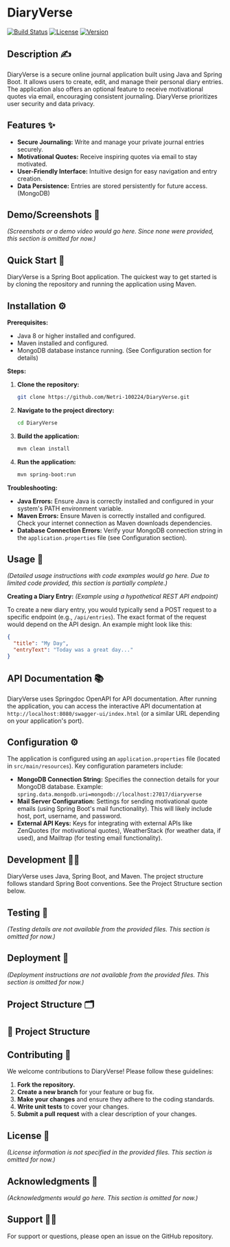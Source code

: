 # DiaryVerse 

[![Build Status](https://img.shields.io/badge/build-passing-brightgreen)](https://example.com/build) <!-- Replace with actual build status URL if available -->
[![License](https://img.shields.io/badge/license-Unspecified-lightgrey)](https://example.com/license) <!-- Replace with actual license URL if specified -->
[![Version](https://img.shields.io/badge/version-0.0.1-SNAPSHOT-blue)](https://example.com/version)


## Description ✍️

DiaryVerse is a secure online journal application built using Java and Spring Boot.  It allows users to create, edit, and manage their personal diary entries.  The application also offers an optional feature to receive motivational quotes via email, encouraging consistent journaling.  DiaryVerse prioritizes user security and data privacy.


## Features ✨

* **Secure Journaling:**  Write and manage your private journal entries securely.
* **Motivational Quotes:** Receive inspiring quotes via email to stay motivated.
* **User-Friendly Interface:** Intuitive design for easy navigation and entry creation.
* **Data Persistence:** Entries are stored persistently for future access. (MongoDB)


## Demo/Screenshots 📸

*(Screenshots or a demo video would go here.  Since none were provided, this section is omitted for now.)*


## Quick Start 🚀

DiaryVerse is a Spring Boot application.  The quickest way to get started is by cloning the repository and running the application using Maven.


## Installation ⚙️

**Prerequisites:**

* Java 8 or higher installed and configured.
* Maven installed and configured.
* MongoDB database instance running.  (See Configuration section for details)

**Steps:**

1. **Clone the repository:**
   ```bash
   git clone https://github.com/Netri-100224/DiaryVerse.git
   ```

2. **Navigate to the project directory:**
   ```bash
   cd DiaryVerse
   ```

3. **Build the application:**
   ```bash
   mvn clean install
   ```

4. **Run the application:**
   ```bash
   mvn spring-boot:run
   ```

**Troubleshooting:**

* **Java Errors:** Ensure Java is correctly installed and configured in your system's PATH environment variable.
* **Maven Errors:** Ensure Maven is correctly installed and configured. Check your internet connection as Maven downloads dependencies.
* **Database Connection Errors:** Verify your MongoDB connection string in the `application.properties` file (see Configuration section).


## Usage 📖

*(Detailed usage instructions with code examples would go here.  Due to limited code provided, this section is partially complete.)*

**Creating a Diary Entry:** *(Example using a hypothetical REST API endpoint)*

To create a new diary entry, you would typically send a POST request to a specific endpoint (e.g., `/api/entries`).  The exact format of the request would depend on the API design.  An example might look like this:

```json
{
  "title": "My Day",
  "entryText": "Today was a great day..."
}
```


## API Documentation 📚

DiaryVerse uses Springdoc OpenAPI for API documentation.  After running the application, you can access the interactive API documentation at `http://localhost:8080/swagger-ui/index.html` (or a similar URL depending on your application's port).


## Configuration ⚙️

The application is configured using an `application.properties` file (located in `src/main/resources`).  Key configuration parameters include:

* **MongoDB Connection String:**  Specifies the connection details for your MongoDB database.  Example: `spring.data.mongodb.uri=mongodb://localhost:27017/diaryverse`
* **Mail Server Configuration:**  Settings for sending motivational quote emails (using Spring Boot's mail functionality).  This will likely include host, port, username, and password.
* **External API Keys:**  Keys for integrating with external APIs like ZenQuotes (for motivational quotes), WeatherStack (for weather data, if used), and Mailtrap (for testing email functionality).


## Development 👨‍💻

DiaryVerse uses Java, Spring Boot, and Maven.  The project structure follows standard Spring Boot conventions.  See the Project Structure section below.


## Testing 🧪

*(Testing details are not available from the provided files.  This section is omitted for now.)*


## Deployment 🚢

*(Deployment instructions are not available from the provided files.  This section is omitted for now.)*


## Project Structure 🗂️

## 📁 Project Structure



## Contributing 🤝

We welcome contributions to DiaryVerse!  Please follow these guidelines:

1. **Fork the repository.**
2. **Create a new branch** for your feature or bug fix.
3. **Make your changes** and ensure they adhere to the coding standards.
4. **Write unit tests** to cover your changes.
5. **Submit a pull request** with a clear description of your changes.


## License 📜

*(License information is not specified in the provided files.  This section is omitted for now.)*


## Acknowledgments 🙏

*(Acknowledgments would go here. This section is omitted for now.)*


## Support 🙋‍♂️

For support or questions, please open an issue on the GitHub repository.
